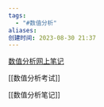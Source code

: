 ```yaml
---
tags:
  - "#数值分析"
aliases: 
创建时间: 2023-08-30 21:37
---
```


[数值分析网上笔记](https://zhuanlan.zhihu.com/p/365057519)

[[数值分析考试]]

[[数值分析笔记]]